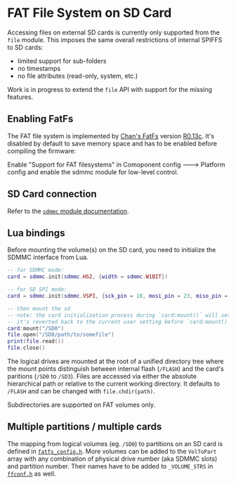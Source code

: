 # FAT File System on SD Card

Accessing files on external SD cards is currently only supported from the `file` module. This imposes the same overall restrictions of internal SPIFFS to SD cards:

- limited support for sub-folders
- no timestamps
- no file attributes (read-only, system, etc.)

Work is in progress to extend the `file` API with support for the missing features.

## Enabling FatFs

The FAT file system is implemented by [Chan's FatFs](http://elm-chan.org/fsw/ff/00index_e.html) version [R0.13c](http://elm-chan.org/fsw/ff/ff13c.zip). It's disabled by default to save memory space and has to be enabled before compiling the firmware:

Enable "Support for FAT filesystems" in Comoponent config ---> Platform config and enable the sdmmc module for low-level control.

## SD Card connection

Refer to the [`sdmmc` module documentation](modules/sdmmc.md).

## Lua bindings

Before mounting the volume(s) on the SD card, you need to initialize the SDMMC interface from Lua.

```lua
-- for SDMMC mode:
card = sdmmc.init(sdmmc.HS2, {width = sdmmc.W1BIT})

-- for SD SPI mode:
card = sdmmc.init(sdmmc.VSPI, {sck_pin = 18, mosi_pin = 23, miso_pin = 19, cs_pin = 22})

-- then mount the sd
-- note: the card initialization process during `card:mount()` will set spi divider temporarily to 200 (400 kHz)
-- it's reverted back to the current user setting before `card:mount()` finishes
card:mount("/SD0")
file.open("/SD0/path/to/somefile")
print(file.read())
file.close()
```

The logical drives are mounted at the root of a unified directory tree where the mount points distinguish between internal flash (`/FLASH`) and the card's paritions (`/SD0` to `/SD3`). Files are accessed via either the absolute hierarchical path or relative to the current working directory. It defaults to `/FLASH` and can be changed with `file.chdir(path)`.

Subdirectories are supported on FAT volumes only.

## Multiple partitions / multiple cards

The mapping from logical volumes (eg. `/SD0`) to partitions on an SD card is defined in [`fatfs_config.h`](../components/fatfs/fatfs_config.h). More volumes can be added to the `VolToPart` array with any combination of physical drive number (aka SDMMC slots) and partition number. Their names have to be added to `_VOLUME_STRS` in [`ffconf.h`](../components/fatfs/ffconf.h) as well.
